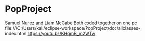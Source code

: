 # PopProject
Samuel Nunez and Liam McCabe
Both coded together on one pc
file:///C:/Users/kali/eclipse-workspace/PopProject/doc/allclasses-index.html
https://youtu.be/KHqmB_m2WTw
